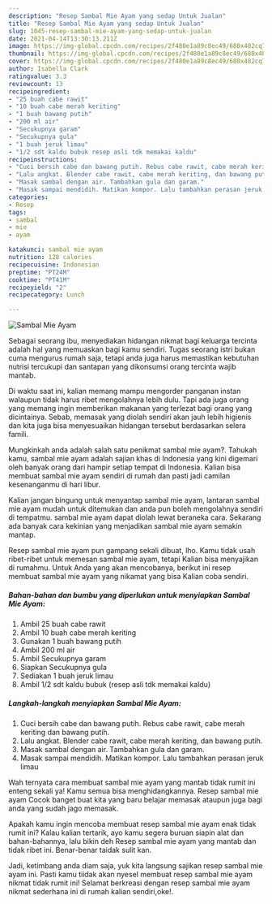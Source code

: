 ```yaml
---
description: "Resep Sambal Mie Ayam yang sedap Untuk Jualan"
title: "Resep Sambal Mie Ayam yang sedap Untuk Jualan"
slug: 1045-resep-sambal-mie-ayam-yang-sedap-untuk-jualan
date: 2021-04-14T13:30:13.211Z
image: https://img-global.cpcdn.com/recipes/2f480e1a89c8ec49/680x482cq70/sambal-mie-ayam-foto-resep-utama.jpg
thumbnail: https://img-global.cpcdn.com/recipes/2f480e1a89c8ec49/680x482cq70/sambal-mie-ayam-foto-resep-utama.jpg
cover: https://img-global.cpcdn.com/recipes/2f480e1a89c8ec49/680x482cq70/sambal-mie-ayam-foto-resep-utama.jpg
author: Isabella Clark
ratingvalue: 3.3
reviewcount: 13
recipeingredient:
- "25 buah cabe rawit"
- "10 buah cabe merah keriting"
- "1 buah bawang putih"
- "200 ml air"
- "Secukupnya garam"
- "Secukupnya gula"
- "1 buah jeruk limau"
- "1/2 sdt kaldu bubuk resep asli tdk memakai kaldu"
recipeinstructions:
- "Cuci bersih cabe dan bawang putih. Rebus cabe rawit, cabe merah keriting dan bawang putih."
- "Lalu angkat. Blender cabe rawit, cabe merah keriting, dan bawang putih."
- "Masak sambal dengan air. Tambahkan gula dan garam."
- "Masak sampai mendidih. Matikan kompor. Lalu tambahkan perasan jeruk limau"
categories:
- Resep
tags:
- sambal
- mie
- ayam

katakunci: sambal mie ayam 
nutrition: 128 calories
recipecuisine: Indonesian
preptime: "PT24M"
cooktime: "PT41M"
recipeyield: "2"
recipecategory: Lunch

---
```



![Sambal Mie Ayam](https://img-global.cpcdn.com/recipes/2f480e1a89c8ec49/680x482cq70/sambal-mie-ayam-foto-resep-utama.jpg)

Sebagai seorang ibu, menyediakan hidangan nikmat bagi keluarga tercinta adalah hal yang memuaskan bagi kamu sendiri. Tugas seorang istri bukan cuma mengurus rumah saja, tetapi anda juga harus memastikan kebutuhan nutrisi tercukupi dan santapan yang dikonsumsi orang tercinta wajib mantab.

Di waktu  saat ini, kalian memang mampu mengorder panganan instan walaupun tidak harus ribet mengolahnya lebih dulu. Tapi ada juga orang yang memang ingin memberikan makanan yang terlezat bagi orang yang dicintainya. Sebab, memasak yang diolah sendiri akan jauh lebih higienis dan kita juga bisa menyesuaikan hidangan tersebut berdasarkan selera famili. 



Mungkinkah anda adalah salah satu penikmat sambal mie ayam?. Tahukah kamu, sambal mie ayam adalah sajian khas di Indonesia yang kini digemari oleh banyak orang dari hampir setiap tempat di Indonesia. Kalian bisa membuat sambal mie ayam sendiri di rumah dan pasti jadi camilan kesenanganmu di hari libur.

Kalian jangan bingung untuk menyantap sambal mie ayam, lantaran sambal mie ayam mudah untuk ditemukan dan anda pun boleh mengolahnya sendiri di tempatmu. sambal mie ayam dapat diolah lewat beraneka cara. Sekarang ada banyak cara kekinian yang menjadikan sambal mie ayam semakin mantap.

Resep sambal mie ayam pun gampang sekali dibuat, lho. Kamu tidak usah ribet-ribet untuk memesan sambal mie ayam, tetapi Kalian bisa menyajikan di rumahmu. Untuk Anda yang akan mencobanya, berikut ini resep membuat sambal mie ayam yang nikamat yang bisa Kalian coba sendiri.

<!--inarticleads1-->

##### Bahan-bahan dan bumbu yang diperlukan untuk menyiapkan Sambal Mie Ayam:

1. Ambil 25 buah cabe rawit
1. Ambil 10 buah cabe merah keriting
1. Gunakan 1 buah bawang putih
1. Ambil 200 ml air
1. Ambil Secukupnya garam
1. Siapkan Secukupnya gula
1. Sediakan 1 buah jeruk limau
1. Ambil 1/2 sdt kaldu bubuk (resep asli tdk memakai kaldu)




<!--inarticleads2-->

##### Langkah-langkah menyiapkan Sambal Mie Ayam:

1. Cuci bersih cabe dan bawang putih. Rebus cabe rawit, cabe merah keriting dan bawang putih.
1. Lalu angkat. Blender cabe rawit, cabe merah keriting, dan bawang putih.
1. Masak sambal dengan air. Tambahkan gula dan garam.
1. Masak sampai mendidih. Matikan kompor. Lalu tambahkan perasan jeruk limau




Wah ternyata cara membuat sambal mie ayam yang mantab tidak rumit ini enteng sekali ya! Kamu semua bisa menghidangkannya. Resep sambal mie ayam Cocok banget buat kita yang baru belajar memasak ataupun juga bagi anda yang sudah jago memasak.

Apakah kamu ingin mencoba membuat resep sambal mie ayam enak tidak rumit ini? Kalau kalian tertarik, ayo kamu segera buruan siapin alat dan bahan-bahannya, lalu bikin deh Resep sambal mie ayam yang mantab dan tidak ribet ini. Benar-benar taidak sulit kan. 

Jadi, ketimbang anda diam saja, yuk kita langsung sajikan resep sambal mie ayam ini. Pasti kamu tiidak akan nyesel membuat resep sambal mie ayam nikmat tidak rumit ini! Selamat berkreasi dengan resep sambal mie ayam nikmat sederhana ini di rumah kalian sendiri,oke!.

